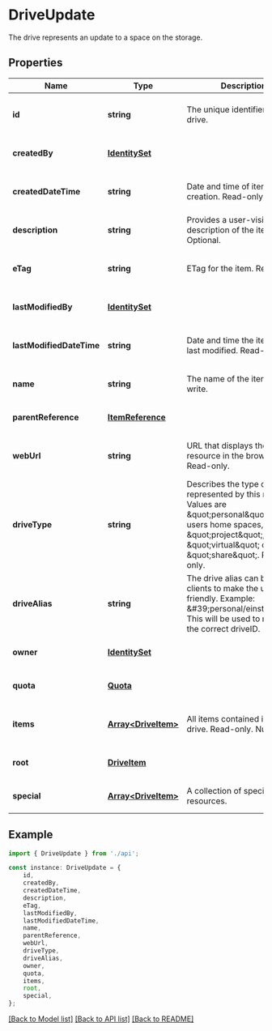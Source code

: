 # DriveUpdate

The drive represents an update to a space on the storage.

## Properties

Name | Type | Description | Notes
------------ | ------------- | ------------- | -------------
**id** | **string** | The unique identifier for this drive. | [optional] [readonly] [default to undefined]
**createdBy** | [**IdentitySet**](IdentitySet.md) |  | [optional] [default to undefined]
**createdDateTime** | **string** | Date and time of item creation. Read-only. | [optional] [readonly] [default to undefined]
**description** | **string** | Provides a user-visible description of the item. Optional. | [optional] [default to undefined]
**eTag** | **string** | ETag for the item. Read-only. | [optional] [readonly] [default to undefined]
**lastModifiedBy** | [**IdentitySet**](IdentitySet.md) |  | [optional] [default to undefined]
**lastModifiedDateTime** | **string** | Date and time the item was last modified. Read-only. | [optional] [readonly] [default to undefined]
**name** | **string** | The name of the item. Read-write. | [optional] [default to undefined]
**parentReference** | [**ItemReference**](ItemReference.md) |  | [optional] [default to undefined]
**webUrl** | **string** | URL that displays the resource in the browser. Read-only. | [optional] [readonly] [default to undefined]
**driveType** | **string** | Describes the type of drive represented by this resource. Values are \&quot;personal\&quot; for users home spaces, \&quot;project\&quot;, \&quot;virtual\&quot; or \&quot;share\&quot;. Read-only. | [optional] [readonly] [default to undefined]
**driveAlias** | **string** | The drive alias can be used in clients to make the urls user friendly. Example: \&#39;personal/einstein\&#39;. This will be used to resolve to the correct driveID. | [optional] [default to undefined]
**owner** | [**IdentitySet**](IdentitySet.md) |  | [optional] [default to undefined]
**quota** | [**Quota**](Quota.md) |  | [optional] [default to undefined]
**items** | [**Array&lt;DriveItem&gt;**](DriveItem.md) | All items contained in the drive. Read-only. Nullable. | [optional] [readonly] [default to undefined]
**root** | [**DriveItem**](DriveItem.md) |  | [optional] [default to undefined]
**special** | [**Array&lt;DriveItem&gt;**](DriveItem.md) | A collection of special drive resources. | [optional] [default to undefined]

## Example

```typescript
import { DriveUpdate } from './api';

const instance: DriveUpdate = {
    id,
    createdBy,
    createdDateTime,
    description,
    eTag,
    lastModifiedBy,
    lastModifiedDateTime,
    name,
    parentReference,
    webUrl,
    driveType,
    driveAlias,
    owner,
    quota,
    items,
    root,
    special,
};
```

[[Back to Model list]](../README.md#documentation-for-models) [[Back to API list]](../README.md#documentation-for-api-endpoints) [[Back to README]](../README.md)
